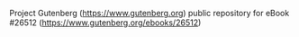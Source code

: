 Project Gutenberg (https://www.gutenberg.org) public repository for eBook #26512 (https://www.gutenberg.org/ebooks/26512)
